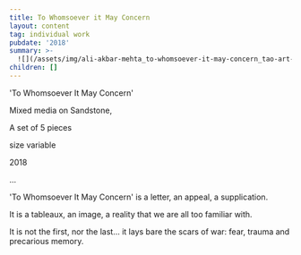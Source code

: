 ```yaml
---
title: To Whomsoever it May Concern
layout: content
tag: individual work
pubdate: '2018'
summary: >-
  ![](/assets/img/ali-akbar-mehta_to-whomsoever-it-may-concern_tao-art-gallery_cc_2018.jpg)
children: []
---
```

'To Whomsoever It May Concern'

Mixed media on Sandstone,

A set of 5 pieces

size variable

2018

...

'To Whomsoever It May Concern' is a letter, an appeal, a supplication.

It is a tableaux, an image, a reality that we are all too familiar with.

It is not the first, nor the last... it lays bare the scars of war: fear, trauma and precarious memory.
